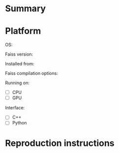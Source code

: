 # Summary

<!-- Facebook has a bounty program for the safe disclosure of security bugs. In
those cases, please go through the process outlined on that page and do not
file a public issue. -->

# Platform

<!-- if the question/problem is not platform-specific, please ignore this -->

OS: <!-- e.g. macOS 10.13.3 -->

Faiss version: <!-- git commit, e.g. 56383610bcb982d6591e2e2bea3516cb7723e04a -->

Installed from: <!-- anaconda? compiled by yourself ? -->

Faiss compilation options: <!-- e.g. using MKL with compile flags ... -->

Running on:
- [ ] CPU
- [ ] GPU

Interface:
- [ ] C++
- [ ] Python

# Reproduction instructions

<!-- Please provide specific and comprehensive instructions to reproduce the
described behavior. -->

<!-- Please *do not* post screenshots of logs. They are not searchable. Copy/paste
the text or make a gist if the text is too bulky. -->

